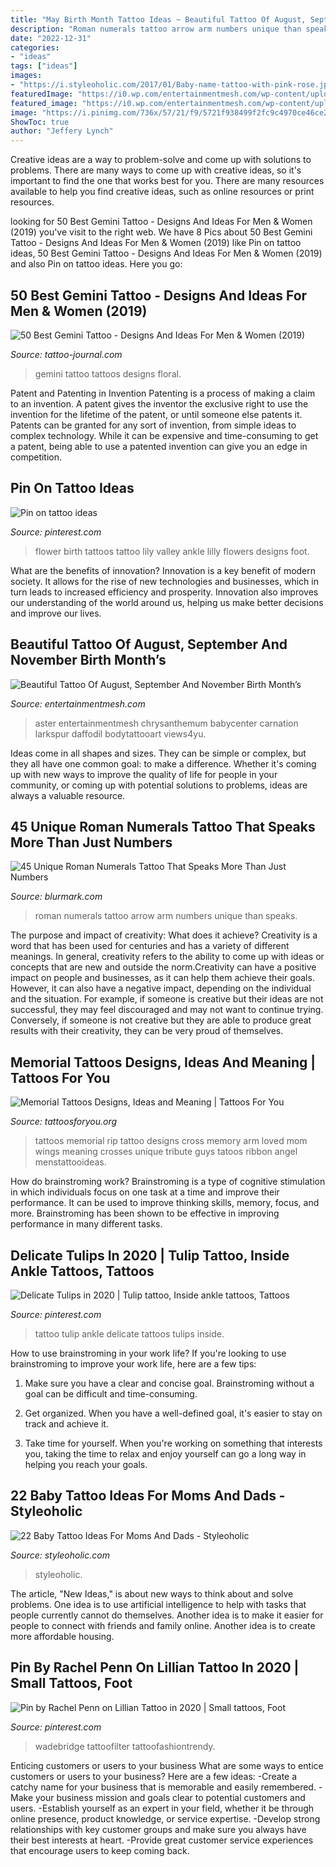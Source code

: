 ```yaml
---
title: "May Birth Month Tattoo Ideas ~ Beautiful Tattoo Of August, September And November Birth Month’s"
description: "Roman numerals tattoo arrow arm numbers unique than speaks"
date: "2022-12-31"
categories:
- "ideas"
tags: ["ideas"]
images:
- "https://i.styleoholic.com/2017/01/Baby-name-tattoo-with-pink-rose.jpg"
featuredImage: "https://i0.wp.com/entertainmentmesh.com/wp-content/uploads/2018/04/Beautiful-Tattoo-Of-August-September-And-November-Birth-Months-Flowers.jpg?ssl=1"
featured_image: "https://i0.wp.com/entertainmentmesh.com/wp-content/uploads/2018/04/Beautiful-Tattoo-Of-August-September-And-November-Birth-Months-Flowers.jpg?ssl=1"
image: "https://i.pinimg.com/736x/57/21/f9/5721f938499f2fc9c4970ce46ce2b968.jpg"
ShowToc: true
author: "Jeffery Lynch"
---
```



Creative ideas are a way to problem-solve and come up with solutions to problems. There are many ways to come up with creative ideas, so it's important to find the one that works best for you. There are many resources available to help you find creative ideas, such as online resources or print resources.

	

		
looking for 50 Best Gemini Tattoo - Designs And Ideas For Men &amp; Women (2019) you've visit to the right web. We have 8 Pics about 50 Best Gemini Tattoo - Designs And Ideas For Men &amp; Women (2019) like Pin on tattoo ideas, 50 Best Gemini Tattoo - Designs And Ideas For Men &amp; Women (2019) and also Pin on tattoo ideas. Here you go:
		
    
## 50 Best Gemini Tattoo - Designs And Ideas For Men &amp; Women (2019)

<img loading=lazy src="https://tattoo-journal.com/wp-content/uploads/2015/08/Gemini-Tattoos_-15.jpg" onerror="this.onerror=null;this.src='https://tse4.mm.bing.net/th?id=OIP.823-CJR7LQodoJ7GZ0evHAHaJQ&amp;pid=15.1';" alt="50 Best Gemini Tattoo - Designs And Ideas For Men &amp; Women (2019)">

_Source: tattoo-journal.com_

>gemini tattoo tattoos designs floral. 

	

Patent and Patenting in Invention
Patenting is a process of making a claim to an invention. A patent gives the inventor the exclusive right to use the invention for the lifetime of the patent, or until someone else patents it. Patents can be granted for any sort of invention, from simple ideas to complex technology. While it can be expensive and time-consuming to get a patent, being able to use a patented invention can give you an edge in competition.

    
## Pin On Tattoo Ideas

<img loading=lazy src="https://i.pinimg.com/736x/f4/c3/6b/f4c36b9a727e4f0a35ece781d3390ae3.jpg" onerror="this.onerror=null;this.src='https://tse3.mm.bing.net/th?id=OIP.VYRKGR4u23RDbNe61s7eUwHaJ3&amp;pid=15.1';" alt="Pin on tattoo ideas">

_Source: pinterest.com_

>flower birth tattoos tattoo lily valley ankle lilly flowers designs foot. 

	

What are the benefits of innovation?
Innovation is a key benefit of modern society. It allows for the rise of new technologies and businesses, which in turn leads to increased efficiency and prosperity. Innovation also improves our understanding of the world around us, helping us make better decisions and improve our lives.

    
## Beautiful Tattoo Of August, September And November Birth Month’s

<img loading=lazy src="https://i0.wp.com/entertainmentmesh.com/wp-content/uploads/2018/04/Beautiful-Tattoo-Of-August-September-And-November-Birth-Months-Flowers.jpg?ssl=1" onerror="this.onerror=null;this.src='https://tse2.mm.bing.net/th?id=OIP.5ZVMwLsHy3mWhfbUA43_GAHaFd&amp;pid=15.1';" alt="Beautiful Tattoo Of August, September And November Birth Month’s">

_Source: entertainmentmesh.com_

>aster entertainmentmesh chrysanthemum babycenter carnation larkspur daffodil bodytattooart views4yu. 

	

Ideas come in all shapes and sizes. They can be simple or complex, but they all have one common goal: to make a difference. Whether it's coming up with new ways to improve the quality of life for people in your community, or coming up with potential solutions to problems, ideas are always a valuable resource.

    
## 45 Unique Roman Numerals Tattoo That Speaks More Than Just Numbers

<img loading=lazy src="http://www.blurmark.com/wp-content/uploads/2017/06/Arrow-With-Roman-Numerals-On-Arm.jpg" onerror="this.onerror=null;this.src='https://tse4.mm.bing.net/th?id=OIP.1PVIRT2dzTb3iUg0V8wNswHaEK&amp;pid=15.1';" alt="45 Unique Roman Numerals Tattoo That Speaks More Than Just Numbers">

_Source: blurmark.com_

>roman numerals tattoo arrow arm numbers unique than speaks. 

	

The purpose and impact of creativity: What does it achieve?
Creativity is a word that has been used for centuries and has a variety of different meanings. In general, creativity refers to the ability to come up with ideas or concepts that are new and outside the norm.Creativity can have a positive impact on people and businesses, as it can help them achieve their goals. However, it can also have a negative impact, depending on the individual and the situation. For example, if someone is creative but their ideas are not successful, they may feel discouraged and may not want to continue trying. Conversely, if someone is not creative but they are able to produce great results with their creativity, they can be very proud of themselves.

    
## Memorial Tattoos Designs, Ideas And Meaning | Tattoos For You

<img loading=lazy src="http://www.tattoosforyou.org/wp-content/uploads/2013/09/Memorial-Cross-Tattoos.jpg" onerror="this.onerror=null;this.src='https://tse3.mm.bing.net/th?id=OIP.EXIfJYwPd8cbFqD4qvlyTwHaL6&amp;pid=15.1';" alt="Memorial Tattoos Designs, Ideas and Meaning | Tattoos For You">

_Source: tattoosforyou.org_

>tattoos memorial rip tattoo designs cross memory arm loved mom wings meaning crosses unique tribute guys tatoos ribbon angel menstattooideas. 

	

How do brainstroming work?
Brainstroming is a type of cognitive stimulation in which individuals focus on one task at a time and improve their performance. It can be used to improve thinking skills, memory, focus, and more. Brainstroming has been shown to be effective in improving performance in many different tasks.

    
## Delicate Tulips In 2020 | Tulip Tattoo, Inside Ankle Tattoos, Tattoos

<img loading=lazy src="https://i.pinimg.com/736x/57/21/f9/5721f938499f2fc9c4970ce46ce2b968.jpg" onerror="this.onerror=null;this.src='https://tse2.mm.bing.net/th?id=OIP.0Cac1JH5AZuNovSc5zeGuAHaJ3&amp;pid=15.1';" alt="Delicate Tulips in 2020 | Tulip tattoo, Inside ankle tattoos, Tattoos">

_Source: pinterest.com_

>tattoo tulip ankle delicate tattoos tulips inside. 

	

How to use brainstroming in your work life?
If you're looking to use brainstroming to improve your work life, here are a few tips:
1. Make sure you have a clear and concise goal. Brainstroming without a goal can be difficult and time-consuming.

2. Get organized. When you have a well-defined goal, it's easier to stay on track and achieve it.

3. Take time for yourself. When you're working on something that interests you, taking the time to relax and enjoy yourself can go a long way in helping you reach your goals.

    
## 22 Baby Tattoo Ideas For Moms And Dads - Styleoholic

<img loading=lazy src="https://i.styleoholic.com/2017/01/Baby-name-tattoo-with-pink-rose.jpg" onerror="this.onerror=null;this.src='https://tse1.mm.bing.net/th?id=OIP.q9CFvyU7AQKNs2fJaUahpgHaJ4&amp;pid=15.1';" alt="22 Baby Tattoo Ideas For Moms And Dads - Styleoholic">

_Source: styleoholic.com_

>styleoholic. 

	

The article, "New Ideas," is about new ways to think about and solve problems. One idea is to use artificial intelligence to help with tasks that people currently cannot do themselves. Another idea is to make it easier for people to connect with friends and family online. Another idea is to create more affordable housing.

    
## Pin By Rachel Penn On Lillian Tattoo In 2020 | Small Tattoos, Foot

<img loading=lazy src="https://i.pinimg.com/736x/5e/7d/10/5e7d10f63ae7d3975d619505abed6af1.jpg" onerror="this.onerror=null;this.src='https://tse1.mm.bing.net/th?id=OIP.r4tpfRbSW0gCFqK1BUG28wHaHa&amp;pid=15.1';" alt="Pin by Rachel Penn on Lillian Tattoo in 2020 | Small tattoos, Foot">

_Source: pinterest.com_

>wadebridge tattoofilter tattoofashiontrendy. 

	

Enticing customers or users to your business
What are some ways to entice customers or users to your business? Here are a few ideas: 
-Create a catchy name for your business that is memorable and easily remembered.
-Make your business mission and goals clear to potential customers and users. 
-Establish yourself as an expert in your field, whether it be through online presence, product knowledge, or service expertise. 
-Develop strong relationships with key customer groups and make sure you always have their best interests at heart. 
-Provide great customer service experiences that encourage users to keep coming back.

